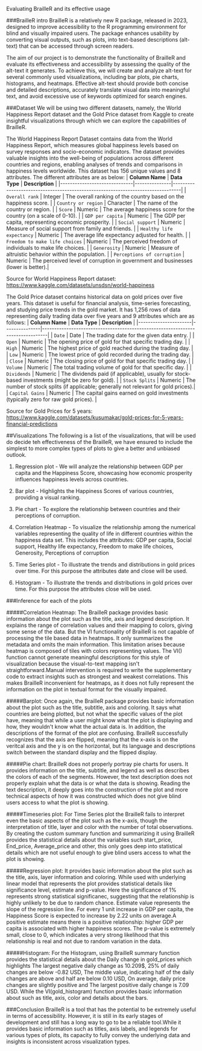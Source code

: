 Evaluating BrailleR and its effective usage

###BrailleR intro
BrailleR is a relatively new R package, released in 2023, designed to improve accessibility to the R programming environment for blind and visually impaired users. The package enhances usability by converting visual outputs, such as plots, into text-based descriptions (alt-text) that can be accessed through screen readers.

The aim of our project is to demonstrate the functionality of BrailleR and evaluate its effectiveness and accessibility by assessing the quality of the alt-text it generates. To achieve this, we will create and analyze alt-text for several commonly used visualizations, including bar plots, pie charts, histograms, and heatmaps. Effective alt-text should provide both concise and detailed descriptions, accurately translate visual data into meaningful text, and avoid excessive use of keywords optimized for search engines.

###Dataset
We will be using two different datasets, namely, the World Happiness Report dataset and the Gold Price dataset from Kaggle to create insightful visualizations through which we can explore the capabilities of BrailleR.

The World Happiness Report Dataset contains data from the World Happiness Report, which measures global happiness levels based on survey responses and socio-economic indicators.  The dataset provides valuable insights into the well-being of populations across different countries and regions, enabling analyses of trends and comparisons in happiness levels worldwide. This dataset has 156 unique values and 8 attributes. The different attributes are as below:
| **Column Name**             | **Data Type** | **Description**                                                                 |
|------------------------------|---------------|---------------------------------------------------------------------------------|
| `Overall rank`              | Integer       | The overall ranking of the country based on the happiness score.               |
| `Country or region`         | Character     | The name of the country or region.                                             |
| `Score`                     | Numeric       | The average happiness score for the country (on a scale of 0-10).              |
| `GDP per capita`            | Numeric       | The GDP per capita, representing economic prosperity.                          |
| `Social support`            | Numeric       | Measure of social support from family and friends.                             |
| `Healthy life expectancy`   | Numeric       | The average life expectancy adjusted for health.                               |
| `Freedom to make life choices` | Numeric    | The perceived freedom of individuals to make life choices.                     |
| `Generosity`                | Numeric       | Measure of altruistic behavior within the population.                          |
| `Perceptions of corruption` | Numeric       | The perceived level of corruption in government and businesses (lower is better).|

Source for World Happiness Report dataset: https://www.kaggle.com/datasets/unsdsn/world-happiness


The Gold Price dataset contains historical data on gold prices over five years. This dataset is useful for financial analysis, time-series forecasting, and studying price trends in the gold market. It has 1,256 rows of data representing daily trading data over five years and 9 attributes which are as follows:
| **Column Name**     | **Data Type** | **Description**                                                                |
|----------------------|---------------|--------------------------------------------------------------------------------|
| `Date`               | Date          | The trading date for the given data entry.                                      |
| `Open`               | Numeric       | The opening price of gold for that specific trading day.                        |
| `High`               | Numeric       | The highest price of gold reached during the trading day.                      |
| `Low`                | Numeric       | The lowest price of gold recorded during the trading day.                      |
| `Close`              | Numeric       | The closing price of gold for that specific trading day.                        |
| `Volume`             | Numeric       | The total trading volume of gold for that specific day.                         |
| `Dividends`          | Numeric       | The dividends paid (if applicable), usually for stock-based investments (might be zero for gold). |
| `Stock Splits`       | Numeric       | The number of stock splits (if applicable; generally not relevant for gold prices).|
| `Capital Gains`      | Numeric       | The capital gains earned on gold investments (typically zero for raw gold prices). |

Source for Gold Prices for 5 years: https://www.kaggle.com/datasets/kusumakar/gold-prices-for-5-years-financial-predictions

##Visualizations
The following is a list of the visualizations, that will be used do decide teh effectiveness of the BrailleR, we have ensured to include the simplest to more complex types of plots to give a better and unbiased outlook.

1. Regression plot - We will analyze the relationship between GDP per capita and the Happiness Score, showcasing how economic prosperity influences happiness levels across countries.

2. Bar plot - Highlights the Happiness Scores of various countries, providing a visual ranking.

3. Pie chart - To explore the relationship between countries and their perceptions of corruption.

4. Correlation Heatmap - To visualize the relationship among the numerical variables representing the quality of life in different countries within the happiness data set. This includes the attributes: GDP per capita, Social support, Healthy life expectancy, Freedom to make life choices, Generosity, Perceptions of corruption

5. Time Series plot - To illustrate the trends and distributions in gold prices over time. For this purpose the attributes date and close will be used.

6. Histogram - To illustrate the trends and distributions in gold prices over time. For this purpose the attributes close will be used.

###Inference for each of the plots

#####Correlation Heatmap:
The BrailleR package provides basic information about the plot such as the title, axis and legend description. It explains the range of correlation values and their mapping to colors, giving some sense of the data. But the VI functionality of BrailleR is not capable of processing the tile based data in heatmaps. It only summarizes the metadata and omits the main information. This limitation arises because heatmap is composed of tiles with colors representing values. The VI() function cannot generate meaningful descriptions for this style of visualization because the visual-to-text mapping isn't straightforward.Manual intervention is required to write the supplementary code to extract insights such as strongest and weakest correlations. This makes BrailleR inconvenient for heatmaps, as it does not fully represent the information on the plot in textual format for the visually impaired.

#####Barplot:
Once again, the BrailleR package provides basic information about the plot such as the title, subtitle, axis and coloring. It says what countries are being plotted, but not what the specific values of the plot have, meaning that while a user might know what the plot is displaying and how, they wouldn't know what the actual data is. In addition, the descriptions of the format of the plot are confusing. BrailleR successfully recognizes that the axis are flipped, meaning that the x-axis is on the veritcal axis and the y is on the horizontal, but its language and descriptions switch between the standard display and the flipped display.

#####Pie chart: 
BrailleR does not properly portray pie charts for users. It provides information on the title, subtitle, and legend as well as describes the colors of each of the segments. However, the text description does not properly explain what the data is or what the data is showing. Reading the text description, it deeply goes into the construction of the plot and more technical aspects of how it was constructed which does not give blind users access to what the plot is showing.

#####Timeseries plot:
For Time Series plot the BrailleR fails to interpret even the basic aspects of the plot such as the x-axis, though the interpretation of title, layer and color with the number of total observations. By creating the custom summary function and summarizing it using BrailleR provides the statistical details about the variables such start_price, End_price, Average_price and other, this only goes deep into statistical details which are not useful enough to give blind users access to what the plot is showing.

#####Regression plot:
It provides basic information about the plot such as the title, axis, layer information and coloring. While used with underlying linear model that represents the plot provides statistical details like significance level, estimate and p-value. Here the significance of 1% represents strong statistical significanec, suggesting that the relationship is highly unlikely to be due to random chance. Estimate value represents the slope of the regression line. For every 1 unit increase in GDP per capita, the Happiness Score is expected to increase by 2.22 units on average.A positive estimate means there is a positive relationship: higher GDP per capita is associated with higher happiness scores. The p-value is extremely small, close to 0, which indicates a very strong likelihood that this relationship is real and not due to random variation in the data.

#####Histogram:
For the Histogram, using BrailleR summary function provides the statistical details about the Daily change in gold_prices which highlights The largest negative daily change as 10.209$, 25% of daily changes are below -0.82 USD, The middle value, indicating half of the daily changes are above and half are below 0.10 USD, On average, daily price changes are slightly positive and The largest positive daily change is 7.09 USD. While the VI(gold_histogram) function provides basic information about such as title, axis, color and details about the bars. 

###Conclusion
BrailleR is a tool that has the potential to be extremely useful in terms of accessibility. However, it is still in its early stages of development and still has a long way to go to be a reliable tool.While it provides basic information such as titles, axis labels, and legends for various types of plots, its capacity to fully convey the underlying data and insights is inconsistent across visualization types.

